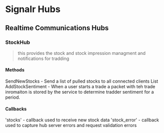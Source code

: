 # Signalr Hubs 
## Realtime Communications Hubs

### StockHub
>this provides the stock and stock impression managment and notifications for tradding 

#### Methods
SendNewStocks - Send a list of pulled stocks to all connected clients List<StockRate>
AddStockSentiment - When a user starts a trade a packet with teh trade inromaiton is stored by the service to determine tradder sentiment for a period. 

#### Callbacks
'stocks' - callback used to receive new stock data
'stock_error' - callback used to capture hub server errors and request validation errors



